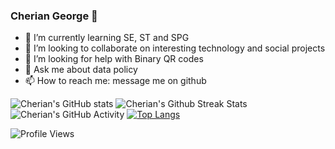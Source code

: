 ### Cherian George 👋

<!--
**cheriangeorge/cheriangeorge** is a ✨ _special_ ✨ repository because its `README.md` (this file) appears on your GitHub profile.

Here are some ideas to get you started:
-->

<!--
- 🔭 I’m currently working on something confidential
-->
- 🌱 I’m currently learning SE, ST and SPG
- 👯 I’m looking to collaborate on interesting technology and social projects
- 🤔 I’m looking for help with Binary QR codes 
- 💬 Ask me about data policy
- 📫 How to reach me: message me on github



![Cherian's GitHub stats](https://github-readme-stats.vercel.app/api?username=cheriangeorge&show_icons=true&theme=radical)
![Cherian's Github Streak Stats](https://github-readme-streak-stats.herokuapp.com/?user=cheriangeorge&theme=tokyonight)
![Cherian's GitHub Activity](https://activity-graph.herokuapp.com/graph?username=cheriangeorge&bg_color=000000&color=1fdbd8&line=ff5c5c&point=1adbce&area=true&hide_border=false)
[![Top Langs](https://github-readme-stats.vercel.app/api/top-langs/?username=cheriangeorge&langs_count=8)](https://github.com/cheriangeorge/)


<!--
[![Top Langs](https://github-readme-stats.vercel.app/api/top-langs/?username=cheriangeorge&layout=compact)](https://github.com/cheriangeorge/github-readme-stats)
-->
![Profile Views](https://komarev.com/ghpvc/?username=cheriangeorge&label=Profile%20views&color=brightgreen&style=plastic)
